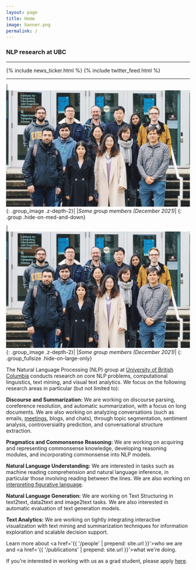 ```yaml
---
layout: page
title: Home
image: banner.png
permalink: /
---
```


### NLP research at UBC
---

{% include news_ticker.html %}
{% include twitter_feed.html %}

---

|![Group Photo](/assets/img/group.jpg){: .group_image .z-depth-2}|
|*Some group members (December 2021)*|
{: .group .hide-on-med-and-down}

|![Group Photo](/assets/img/group.jpg){: .group_image .z-depth-2}|
|*Some group members (December 2021)*|
{: .group_fullsize .hide-on-large-only}

The Natural Language Processing (NLP) group at <a href="https://www.cs.ubc.ca/">University of British Columbia</a> conducts research on core NLP problems, computational linguistics, text mining, and visual text analytics. 
We focus on the following research areas in particular (but not limited to):

__Discourse and Summarization:__ We are working on discourse parsing, coreference resolution, and automatic summarization, with a focus on long documents. We are also working on analyzing conversations (such as emails, [meetings](http://www.cs.ubc.ca/%7Ecarenini/PAPERS/birte2012-RashidCarenini.pdf), blogs, and chats), 
through topic segmentation, sentiment analysis, controversiality prediction, and conversational structure extraction. 

__Pragmatics and Commonsense Reasoning:__ We are working on acquiring and representing commonsense knowledge, developing reasoning modules, and incorporating commonsense into NLP models. 

__Natural Language Understanding:__ We are interested in tasks such as machine reading comprehension and natural language inference, in particular those involving reading between the lines. We are also working on <a href="https://arxiv.org/abs/2109.00087">interpreting figurative language</a>.

__Natural Language Generation:__ We are working on Text Structuring in text2text, data2text and image2text tasks. We are also interested in automatic evaluation of text generation models. 

__Text Analytics:__ We are working on tightly integrating interactive visualization with text mining and summarization techniques for information exploration and scalable decision support.


Learn more about <a href='{{ '/people' | prepend: site.url }}'>who we are</a> and <a href='{{ '/publications' | prepend: site.url }}'>what we're doing</a>. 

If you're interested in working with us as a grad student, please apply [here](https://www.cs.ubc.ca/students/grad/prospective).


